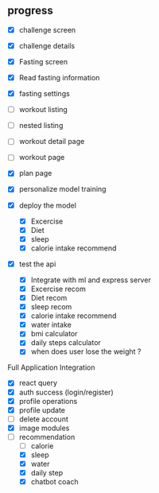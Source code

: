## progress

<!-- check the todo ui-->

- [x] challenge screen
- [x] challenge details
- [x] Fasting screen
- [x] Read fasting information
- [x] fasting settings
- [ ] workout listing
- [ ] nested listing
- [ ] workout detail page
- [ ] workout page
- [x] plan page

- [x] personalize model training
- [x] deploy the model
  - [x] Excercise
  - [x] Diet
  - [x] sleep
  - [x] calorie intake recommend
- [x] test the api
  - [x] Integrate with ml and express server
  - [x] Excercise recom
  - [x] Diet recom
  - [x] sleep recom
  - [x] calorie intake recommend
  - [x] water intake
  - [x] bmi calculator
  - [x] daily steps calculator
  - [x] when does user lose the weight ?

Full Application Integration

- [x] react query
- [x] auth success (login/register)
- [x] profile operations
- [x] profile update
- [ ] delete account
- [x] image modules
- [ ] recommendation
  - [ ] calorie
  - [x] sleep
  - [x] water
  - [x] daily step
  - [x] chatbot coach
